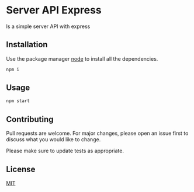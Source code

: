 # Server API Express

Is a simple server API with express

## Installation

Use the package manager [node](https://nodejs.org/en/) to install all the dependencies.

```bash
npm i
```

## Usage

```bash
npm start
```

## Contributing
Pull requests are welcome. For major changes, please open an issue first to discuss what you would like to change.

Please make sure to update tests as appropriate.

## License
[MIT](https://choosealicense.com/licenses/mit/)